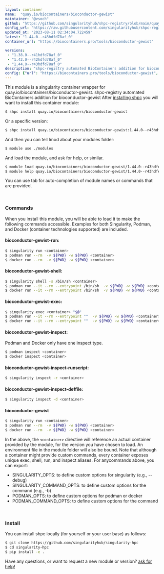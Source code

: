 ```yaml
---
layout: container
name:  "quay.io/biocontainers/bioconductor-gewist"
maintainer: "@vsoch"
github: "https://github.com/singularityhub/shpc-registry/blob/main/quay.io/biocontainers/bioconductor-gewist/container.yaml"
config_url: "https://raw.githubusercontent.com/singularityhub/shpc-registry/main/quay.io/biocontainers/bioconductor-gewist/container.yaml"
updated_at: "2023-08-11 02:34:04.722459"
latest: "1.44.0--r43hdfd78af_0"
container_url: "https://biocontainers.pro/tools/bioconductor-gewist"

versions:
 - "1.38.0--r41hdfd78af_0"
 - "1.42.0--r42hdfd78af_0"
 - "1.44.0--r43hdfd78af_0"
description: "shpc-registry automated BioContainers addition for bioconductor-gewist"
config: {"url": "https://biocontainers.pro/tools/bioconductor-gewist", "maintainer": "@vsoch", "description": "shpc-registry automated BioContainers addition for bioconductor-gewist", "latest": {"1.44.0--r43hdfd78af_0": "sha256:e26c893aafd357dea2b0dd08759fbbc29eaeb58fb656ee4685c8c00a49dd5a13"}, "tags": {"1.38.0--r41hdfd78af_0": "sha256:26376253ffa0569fd4b80d0780ef3b37412f90cd28be608527962917e81f4cfc", "1.42.0--r42hdfd78af_0": "sha256:1e6fb38531f65b1dbe3528bbebd9c9bbc9f4a71e238cc275778babc6d68c584b", "1.44.0--r43hdfd78af_0": "sha256:e26c893aafd357dea2b0dd08759fbbc29eaeb58fb656ee4685c8c00a49dd5a13"}, "docker": "quay.io/biocontainers/bioconductor-gewist"}
---
```


This module is a singularity container wrapper for quay.io/biocontainers/bioconductor-gewist.
shpc-registry automated BioContainers addition for bioconductor-gewist
After [installing shpc](#install) you will want to install this container module:


```bash
$ shpc install quay.io/biocontainers/bioconductor-gewist
```

Or a specific version:

```bash
$ shpc install quay.io/biocontainers/bioconductor-gewist:1.44.0--r43hdfd78af_0
```

And then you can tell lmod about your modules folder:

```bash
$ module use ./modules
```

And load the module, and ask for help, or similar.

```bash
$ module load quay.io/biocontainers/bioconductor-gewist/1.44.0--r43hdfd78af_0
$ module help quay.io/biocontainers/bioconductor-gewist/1.44.0--r43hdfd78af_0
```

You can use tab for auto-completion of module names or commands that are provided.

<br>

### Commands

When you install this module, you will be able to load it to make the following commands accessible.
Examples for both Singularity, Podman, and Docker (container technologies supported) are included.

#### bioconductor-gewist-run:

```bash
$ singularity run <container>
$ podman run --rm  -v ${PWD} -w ${PWD} <container>
$ docker run --rm  -v ${PWD} -w ${PWD} <container>
```

#### bioconductor-gewist-shell:

```bash
$ singularity shell -s /bin/sh <container>
$ podman run --it --rm --entrypoint /bin/sh  -v ${PWD} -w ${PWD} <container>
$ docker run --it --rm --entrypoint /bin/sh  -v ${PWD} -w ${PWD} <container>
```

#### bioconductor-gewist-exec:

```bash
$ singularity exec <container> "$@"
$ podman run --it --rm --entrypoint ""  -v ${PWD} -w ${PWD} <container> "$@"
$ docker run --it --rm --entrypoint ""  -v ${PWD} -w ${PWD} <container> "$@"
```

#### bioconductor-gewist-inspect:

Podman and Docker only have one inspect type.

```bash
$ podman inspect <container>
$ docker inspect <container>
```

#### bioconductor-gewist-inspect-runscript:

```bash
$ singularity inspect -r <container>
```

#### bioconductor-gewist-inspect-deffile:

```bash
$ singularity inspect -d <container>
```



#### bioconductor-gewist

```bash
$ singularity run <container>
$ podman run --rm  -v ${PWD} -w ${PWD} <container>
$ docker run --rm  -v ${PWD} -w ${PWD} <container>
```


In the above, the `<container>` directive will reference an actual container provided
by the module, for the version you have chosen to load. An environment file in the
module folder will also be bound. Note that although a container
might provide custom commands, every container exposes unique exec, shell, run, and
inspect aliases. For anycommands above, you can export:

 - SINGULARITY_OPTS: to define custom options for singularity (e.g., --debug)
 - SINGULARITY_COMMAND_OPTS: to define custom options for the command (e.g., -b)
 - PODMAN_OPTS: to define custom options for podman or docker
 - PODMAN_COMMAND_OPTS: to define custom options for the command

<br>

### Install

You can install shpc locally (for yourself or your user base) as follows:

```bash
$ git clone https://github.com/singularityhub/singularity-hpc
$ cd singularity-hpc
$ pip install -e .
```

Have any questions, or want to request a new module or version? [ask for help!](https://github.com/singularityhub/singularity-hpc/issues)